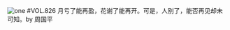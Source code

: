 ![one](http://image.wufazhuce.com/FvpiIdV7SRVIpTli3braE02lkEEf)
#VOL.826
月亏了能再盈，花谢了能再开。可是，人别了，能否再见却未可知。by 周国平